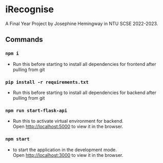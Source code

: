 # iRecognise
A Final Year Project by Josephine Hemingway in NTU SCSE 2022-2023.


## Commands

### `npm i`

-   Run this before starting to install all dependencies for frontend after pulling from git

### `pip install -r requirements.txt`

-   Run this before starting to install all dependencies for backend after pulling from git

### `npm run start-flask-api`

-   Run this to activate virtual environment for backend.\
    Open [http://localhost:5000](http://localhost:5000) to view it in the browser.

### `npm start`

-   to start the application in the development mode.\
    Open [http://localhost:3000](http://localhost:3000) to view it in the browser.
